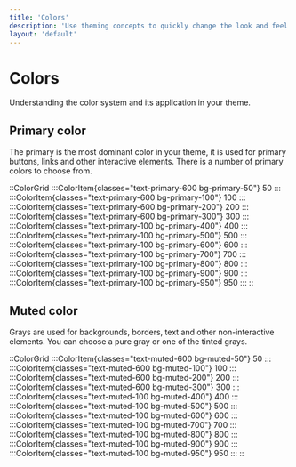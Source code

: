 ```yaml
---
title: 'Colors'
description: 'Use theming concepts to quickly change the look and feel of your UI.'
layout: 'default'
---
```


# Colors

Understanding the color system and its application in your theme.

## Primary color

The primary is the most dominant color in your theme, it is used for primary buttons, links and other interactive elements. There is a number of primary colors to choose from.

::ColorGrid
:::ColorItem{classes="text-primary-600 bg-primary-50"}
50
:::
:::ColorItem{classes="text-primary-600 bg-primary-100"}
100
:::
:::ColorItem{classes="text-primary-600 bg-primary-200"}
200
:::
:::ColorItem{classes="text-primary-600 bg-primary-300"}
300
:::
:::ColorItem{classes="text-primary-100 bg-primary-400"}
400
:::
:::ColorItem{classes="text-primary-100 bg-primary-500"}
500
:::
:::ColorItem{classes="text-primary-100 bg-primary-600"}
600
:::
:::ColorItem{classes="text-primary-100 bg-primary-700"}
700
:::
:::ColorItem{classes="text-primary-100 bg-primary-800"}
800
:::
:::ColorItem{classes="text-primary-100 bg-primary-900"}
900
:::
:::ColorItem{classes="text-primary-100 bg-primary-950"}
950
:::
::


## Muted color

Grays are used for backgrounds, borders, text and other non-interactive elements. You can choose a pure gray or one of the tinted grays.

::ColorGrid
:::ColorItem{classes="text-muted-600 bg-muted-50"}
50
:::
:::ColorItem{classes="text-muted-600 bg-muted-100"}
100
:::
:::ColorItem{classes="text-muted-600 bg-muted-200"}
200
:::
:::ColorItem{classes="text-muted-600 bg-muted-300"}
300
:::
:::ColorItem{classes="text-muted-100 bg-muted-400"}
400
:::
:::ColorItem{classes="text-muted-100 bg-muted-500"}
500
:::
:::ColorItem{classes="text-muted-100 bg-muted-600"}
600
:::
:::ColorItem{classes="text-muted-100 bg-muted-700"}
700
:::
:::ColorItem{classes="text-muted-100 bg-muted-800"}
800
:::
:::ColorItem{classes="text-muted-100 bg-muted-900"}
900
:::
:::ColorItem{classes="text-muted-100 bg-muted-950"}
950
:::
::
